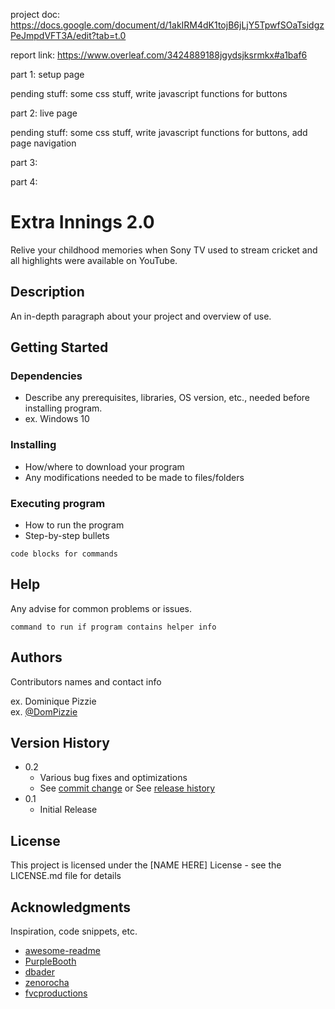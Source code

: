 project doc: https://docs.google.com/document/d/1akIRM4dK1tojB6jLjY5TpwfSOaTsidgzPeJmpdVFT3A/edit?tab=t.0

report link: https://www.overleaf.com/3424889188jgydsjksrmkx#a1baf6

part 1: setup page

pending stuff: some css stuff, write javascript functions for buttons

part 2: live page

pending stuff: some css stuff,  write javascript functions for buttons, add page navigation

part 3:

part 4:


# Extra Innings 2.0

Relive your childhood memories when Sony TV used to stream cricket and all highlights were available on YouTube.

## Description

An in-depth paragraph about your project and overview of use.

## Getting Started

### Dependencies

* Describe any prerequisites, libraries, OS version, etc., needed before installing program.
* ex. Windows 10

### Installing

* How/where to download your program
* Any modifications needed to be made to files/folders

### Executing program

* How to run the program
* Step-by-step bullets
```
code blocks for commands
```

## Help

Any advise for common problems or issues.
```
command to run if program contains helper info
```

## Authors

Contributors names and contact info

ex. Dominique Pizzie  
ex. [@DomPizzie](https://twitter.com/dompizzie)

## Version History

* 0.2
    * Various bug fixes and optimizations
    * See [commit change]() or See [release history]()
* 0.1
    * Initial Release

## License

This project is licensed under the [NAME HERE] License - see the LICENSE.md file for details

## Acknowledgments

Inspiration, code snippets, etc.
* [awesome-readme](https://github.com/matiassingers/awesome-readme)
* [PurpleBooth](https://gist.github.com/PurpleBooth/109311bb0361f32d87a2)
* [dbader](https://github.com/dbader/readme-template)
* [zenorocha](https://gist.github.com/zenorocha/4526327)
* [fvcproductions](https://gist.github.com/fvcproductions/1bfc2d4aecb01a834b46)
